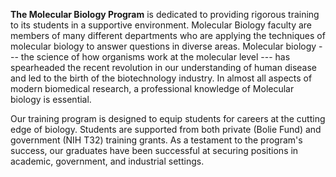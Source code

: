 **The Molecular Biology Program** is dedicated to providing rigorous training to
its students in a supportive environment. Molecular Biology faculty are members
of many different departments who are applying the techniques of molecular
biology to answer questions in diverse areas. Molecular biology --- the science
of how organisms work at the molecular level --- has spearheaded the recent
revolution in our understanding of human disease and led to the birth of the
biotechnology industry. In almost all aspects of modern biomedical research, a
professional knowledge of Molecular biology is essential.

Our training program is designed to equip students for careers at the cutting
edge of biology. Students are supported from both private (Bolie Fund) and
government (NIH T32) training grants. As a testament to the program's success,
our graduates have been successful at securing positions in academic,
government, and industrial settings.

